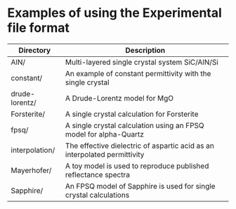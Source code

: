 # Examples of using the Experimental file format

 | Directory	   | Description									|
 | ----------------| ---------------------------------------------------------------------------------- |
 | AlN/ 	   | Multi-layered single crystal system SiC/AlN/Si                                     |
 | constant/	   | An example of constant permittivity with the single crystal                        |
 | drude-lorentz/  | A Drude-Lorentz model for MgO							|
 | Forsterite/	   | A single crystal calculation for Forsterite                                        |
 | fpsq/	   | A single crystal calculation using an FPSQ model for alpha-Quartz                  |
 | interpolation/  | The effective dielectric of aspartic acid as an interpolated permittivity          |
 | Mayerhofer/     | A toy model is used to reproduce published reflectance spectra                     |
 | Sapphire/       | An FPSQ model of Sapphire is used for single crystal calculations                  |
